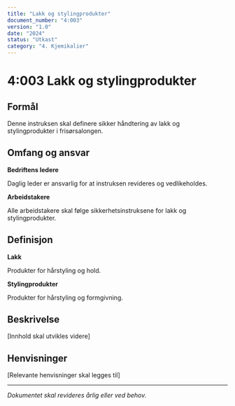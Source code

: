 ```yaml
---
title: "Lakk og stylingprodukter"
document_number: "4:003"
version: "1.0"
date: "2024"
status: "Utkast"
category: "4. Kjemikalier"
---
```


# 4:003 Lakk og stylingprodukter

## Formål

Denne instruksen skal definere sikker håndtering av lakk og stylingprodukter i frisørsalongen.

## Omfang og ansvar

**Bedriftens ledere**

Daglig leder er ansvarlig for at instruksen revideres og vedlikeholdes.

**Arbeidstakere**

Alle arbeidstakere skal følge sikkerhetsinstruksene for lakk og stylingprodukter.

## Definisjon

**Lakk**

Produkter for hårstyling og hold.

**Stylingprodukter**

Produkter for hårstyling og formgivning.

## Beskrivelse

[Innhold skal utvikles videre]

## Henvisninger

[Relevante henvisninger skal legges til]

---

*Dokumentet skal revideres årlig eller ved behov.*

